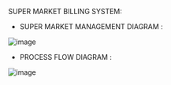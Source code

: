 SUPER MARKET BILLING SYSTEM:

* SUPER MARKET MANAGEMENT DIAGRAM :


![image](https://user-images.githubusercontent.com/94309132/142718342-f9d81907-3dad-472d-867f-0ed7c1eb0a05.png)





* PROCESS FLOW DIAGRAM :



![image](https://user-images.githubusercontent.com/94309132/142718924-22d345ca-e42e-4f43-ac4c-d550a03f2688.png)
